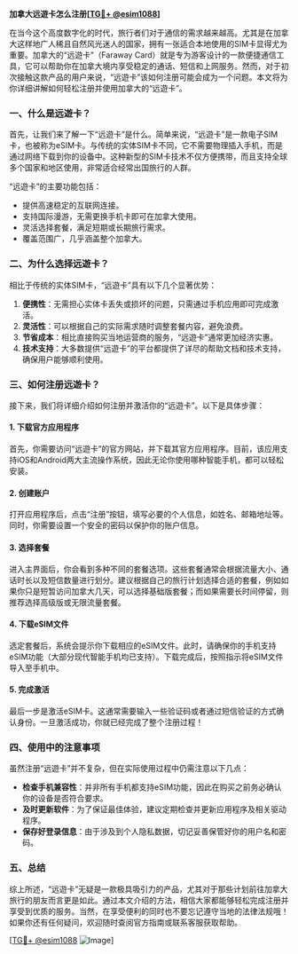 **加拿大远遊卡怎么注册[[TG💪+ @esim1088](https://t.me/s/esim1088)]**

在当今这个高度数字化的时代，旅行者们对于通信的需求越来越高。尤其是在加拿大这样地广人稀且自然风光迷人的国家，拥有一张适合本地使用的SIM卡显得尤为重要。加拿大的“远遊卡”（Faraway Card）就是专为游客设计的一款便捷通信工具，它可以帮助你在加拿大境内享受稳定的通话、短信和上网服务。然而，对于初次接触这款产品的用户来说，“远遊卡”该如何注册可能会成为一个问题。本文将为你详细讲解如何轻松注册并使用加拿大的“远遊卡”。

### **一、什么是远遊卡？**

首先，让我们来了解一下“远遊卡”是什么。简单来说，“远遊卡”是一款电子SIM卡，也被称为eSIM卡。与传统的实体SIM卡不同，它不需要物理插入手机，而是通过网络下载到你的设备中。这种新型的SIM卡技术不仅方便携带，而且支持全球多个国家和地区使用，非常适合经常出国旅行的人群。

“远遊卡”的主要功能包括：

- 提供高速稳定的互联网连接。
- 支持国际漫游，无需更换手机卡即可在加拿大使用。
- 灵活选择套餐，满足短期或长期旅行需求。
- 覆盖范围广，几乎涵盖整个加拿大。

### **二、为什么选择远遊卡？**

相比于传统的实体SIM卡，“远遊卡”具有以下几个显著优势：

1. **便携性**：无需担心实体卡丢失或损坏的问题，只需通过手机应用即可完成激活。
2. **灵活性**：可以根据自己的实际需求随时调整套餐内容，避免浪费。
3. **节省成本**：相比直接购买当地运营商的服务，“远遊卡”通常更加经济实惠。
4. **技术支持**：大多数提供“远遊卡”的平台都提供了详尽的帮助文档和技术支持，确保用户能够顺利使用。

### **三、如何注册远遊卡？**

接下来，我们将详细介绍如何注册并激活你的“远遊卡”。以下是具体步骤：

#### **1. 下载官方应用程序**
首先，你需要访问“远遊卡”的官方网站，并下载其官方应用程序。目前，该应用支持iOS和Android两大主流操作系统，因此无论你使用哪种智能手机，都可以轻松安装。

#### **2. 创建账户**
打开应用程序后，点击“注册”按钮，填写必要的个人信息，如姓名、邮箱地址等。同时，你需要设置一个安全的密码以保护你的账户信息。

#### **3. 选择套餐**
进入主界面后，你会看到多种不同的套餐选项。这些套餐通常会根据流量大小、通话时长以及短信数量进行划分。建议根据自己的旅行计划选择合适的套餐，例如如果你只是短暂访问加拿大几天，可以选择基础版套餐；而如果需要长时间停留，则推荐选择高级版或无限流量套餐。

#### **4. 下载eSIM文件**
选定套餐后，系统会提示你下载相应的eSIM文件。此时，请确保你的手机支持eSIM功能（大部分现代智能手机均已支持）。下载完成后，按照指示将eSIM文件导入至手机中。

#### **5. 完成激活**
最后一步是激活eSIM卡。这通常需要输入一些验证码或者通过短信验证的方式确认身份。一旦激活成功，你就已经完成了整个注册过程！

### **四、使用中的注意事项**

虽然注册“远遊卡”并不复杂，但在实际使用过程中仍需注意以下几点：

- **检查手机兼容性**：并非所有手机都支持eSIM功能，因此在购买之前务必确认你的设备是否符合要求。
- **及时更新软件**：为了保证最佳体验，建议定期检查并更新应用程序及相关驱动程序。
- **保存好登录信息**：由于涉及到个人隐私数据，切记妥善保管好你的用户名和密码。

### **五、总结**

综上所述，“远遊卡”无疑是一款极具吸引力的产品，尤其对于那些计划前往加拿大旅行的朋友而言更是如此。通过本文介绍的方法，相信大家都能够轻松完成注册并享受到优质的服务。当然，在享受便利的同时也不要忘记遵守当地的法律法规哦！如果你还有任何疑问，欢迎随时查阅官方指南或联系客服获取帮助。

[[TG💪+ @esim1088](https://t.me/s/esim1088) ![Image](https://i.postimg.cc/4NQfJmqS/Snipaste-2025-05-13-00-14-12.png)]
